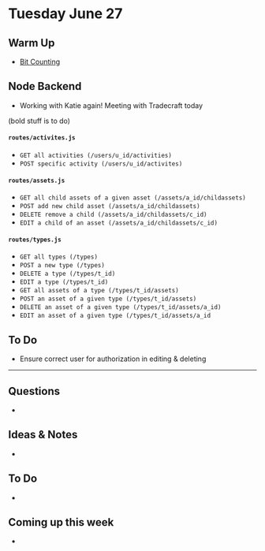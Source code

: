 # Tuesday June 27

## Warm Up

* [Bit Counting](https://www.codewars.com/kata/526571aae218b8ee490006f4)

## Node Backend

* Working with Katie again! Meeting with Tradecraft today

(bold stuff is to do)

#### `routes/activites.js`
* `GET all activities (/users/u_id/activities)`
* `POST specific activity (/users/u_id/activites)`

#### `routes/assets.js`
* `GET all child assets of a given asset (/assets/a_id/childassets)`
* `POST add new child asset (/assets/a_id/childassets)`
* `DELETE remove a child (/assets/a_id/childassets/c_id)`
* `EDIT a child of an asset (/assets/a_id/childassets/c_id)`

#### `routes/types.js`
* `GET all types (/types)`
* `POST a new type (/types)`
* `DELETE a type (/types/t_id)`
* `EDIT a type (/types/t_id)`
* `GET all assets of a type (/types/t_id/assets)`
* `POST an asset of a given type (/types/t_id/assets)`
* `DELETE an asset of a given type (/types/t_id/assets/a_id)`
* `EDIT an asset of a given type (/types/t_id/assets/a_id`

## To Do

* Ensure correct user for authorization in editing & deleting 

************************************

## Questions 

* 

## Ideas & Notes

* 

## To Do

* 

## Coming up this week

* 
